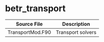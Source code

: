 # betr_transport

|Source File        | Description |
|------|----|
|  TransportMod.F90|Transport solvers|
